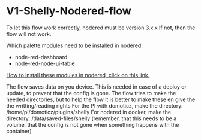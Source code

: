 # V1-Shelly-Nodered-flow

To let this flow work correctly, nodered must be version 3.x.x
If not, then the flow will not work.

Which palette modules need to be installed in nodered:
- node-red-dashboard
- node-red-node-ui-table

<a href="https://nodered.org/docs/user-guide/editor/palette/manager">How to install these modules in nodered, click on this link.</a>

The flow saves data on you device. This is needed in case of a deploy or update, to prevent that the config is gone.
The flow tries to make the needed directories, but to help the flow it is better to make these en give the the writting/reading rights
For the PI with domoticz, make the directory: /home/pi/domoticz/plugins/shelly
For nodered in docker, make the directory: /data/saved-files/shelly  (remember, that this needs to be a volume, that the config is not gone when something happens with the container)
